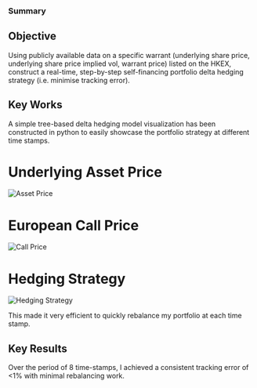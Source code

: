 ### Summary

## Objective
Using publicly available data on a specific warrant (underlying share price, underlying share price implied vol, warrant price) listed on the HKEX, construct a real-time, step-by-step self-financing portfolio delta hedging strategy (i.e. minimise tracking error).

## Key Works
A simple tree-based delta hedging model visualization has been constructed in python to easily showcase the portfolio strategy at different time stamps.

# Underlying Asset Price
![Asset Price](https://user-images.githubusercontent.com/55055667/88270022-9666b500-cd07-11ea-974b-3a8941ef1c53.png)

# European Call Price
![Call Price](https://user-images.githubusercontent.com/55055667/88270062-a7172b00-cd07-11ea-9a46-cc45f3e93f5d.png)

# Hedging Strategy
![Hedging Strategy](https://user-images.githubusercontent.com/55055667/88270091-b1392980-cd07-11ea-9ce4-66f018420fdd.png)


This made it very efficient to quickly rebalance my portfolio at each time stamp.

## Key Results
Over the period of 8 time-stamps, I achieved a consistent tracking error of <1% with minimal rebalancing work.
